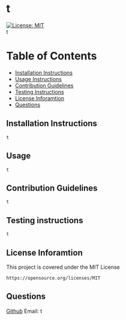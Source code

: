 # t
[![License: MIT](https://img.shields.io/badge/License-MIT-yellow.svg)](https://opensource.org/licenses/MIT)     
t

Table of Contents
=================
* [Installation Instructions](#installation-instructions)
* [Usage Instructions](#usage)
* [Contribution Guidelines](#contribution-guidelines)
* [Testing Instructions](#testing-instructions)
* [License Inforamtion](#license-inforamtion)
* [Questions](#questions)
## Installation Instructions
	t
## Usage
	t
## Contribution Guidelines
	t
## Testing instructions
	t
## License Inforamtion
This project is covered under the MIT License

	https://opensource.org/licenses/MIT
## Questions
[Github](https://github.com/t/)
	Email: t